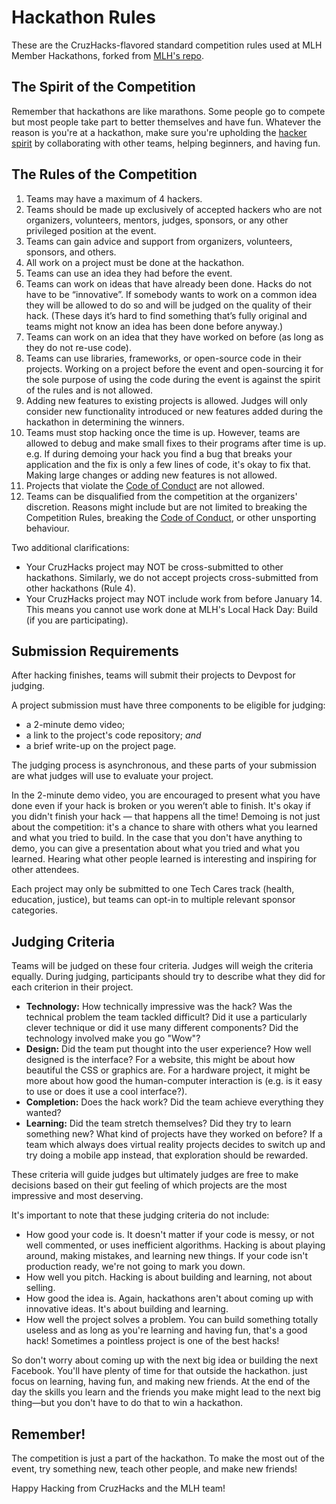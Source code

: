 # Hackathon Rules

These are the CruzHacks-flavored standard competition rules used at MLH Member Hackathons, forked from [MLH's repo](https://github.com/MLH/hackathon-rules). 

## The Spirit of the Competition

Remember that hackathons are like marathons. Some people go to compete but most people take part to better themselves and have fun. Whatever the reason is you're at a hackathon, make sure you're upholding the [hacker spirit](https://medium.com/@tfogo/the-spirit-of-hackathons-a0d81a65060a#.6cx5ac9t8) by collaborating with other teams, helping beginners, and having fun.


## The Rules of the Competition

1. Teams may have a maximum of 4 hackers.
2. Teams should be made up exclusively of accepted hackers who are not organizers, volunteers, mentors, judges, sponsors, or any other privileged position at the event. 
3. Teams can gain advice and support from organizers, volunteers, sponsors, and others.
4. All work on a project must be done at the hackathon.
5. Teams can use an idea they had before the event.
6. Teams can work on ideas that have already been done. Hacks do not have to be “innovative”. If somebody wants to work on a common idea they will be allowed to do so and will be judged on the quality of their hack. (These days it’s hard to find something that’s fully original and teams might not know an idea has been done before anyway.)
7. Teams can work on an idea that they have worked on before (as long as they do not re-use code).
8. Teams can use libraries, frameworks, or open-source code in their projects. Working on a project before the event and open-sourcing it for the sole purpose of using the code during the event is against the spirit of the rules and is not allowed.
9. Adding new features to existing projects is allowed. Judges will only consider new functionality introduced or new features added during the hackathon in determining the winners.
10. Teams must stop hacking once the time is up. However, teams are allowed to debug and make small fixes to their programs after time is up. e.g. If during demoing your hack you find a bug that breaks your application and the fix is only a few lines of code, it's okay to fix that. Making large changes or adding new features is not allowed.
11. Projects that violate the [Code of Conduct](http://static.mlh.io/docs/mlh-code-of-conduct.pdf) are not allowed. 
12. Teams can be disqualified from the competition at the organizers' discretion. Reasons might include but are not limited to breaking the Competition Rules, breaking the [Code of Conduct](http://static.mlh.io/docs/mlh-code-of-conduct.pdf), or other unsporting behaviour.

Two additional clarifications:
- Your CruzHacks project may NOT be cross-submitted to other hackathons. Similarly, we do not accept projects cross-submitted from other hackathons (Rule 4).
- Your CruzHacks project may NOT include work from before January 14. This means you cannot use work done at MLH's Local Hack Day: Build (if you are participating). 

## Submission Requirements

After hacking finishes, teams will submit their projects to Devpost for judging.

A project submission must have three components to be eligible for judging:
- a 2-minute demo video;
- a link to the project's code repository; _and_
- a brief write-up on the project page.

The judging process is asynchronous, and these parts of your submission are what judges will use to evaluate your project.

In the 2-minute demo video, you are encouraged to present what you have done even if your hack is broken or you weren’t able to finish. It's okay if you didn't finish your hack — that happens all the time! Demoing is not just about the competition: it's a chance to share with others what you learned and what you tried to build. In the case that you don't have anything to demo, you can give a presentation about what you tried and what you learned. Hearing what other people learned is interesting and inspiring for other attendees.

Each project may only be submitted to one Tech Cares track (health, education, justice), but teams can opt-in to multiple relevant sponsor categories. 

## Judging Criteria

Teams will be judged on these four criteria. Judges will weigh the criteria equally. During judging, participants should try to describe what they did for each criterion in their project. 

- __Technology:__ How technically impressive was the hack? Was the technical problem the team tackled difficult? Did it use a particularly clever technique or did it use many different components? Did the technology involved make you go "Wow"?
- __Design:__ Did the team put thought into the user experience? How well designed is the interface? For a website, this might be about how beautiful the CSS or graphics are. For a hardware project, it might be more about how good the human-computer interaction is (e.g. is it easy to use or does it use a cool interface?). 
- __Completion:__ Does the hack work? Did the team achieve everything they wanted? 
- __Learning:__ Did the team stretch themselves? Did they try to learn something new? What kind of projects have they worked on before? If a team which always does virtual reality projects decides to switch up and try doing a mobile app instead, that exploration should be rewarded. 

These criteria will guide judges but ultimately judges are free to make decisions based on their gut feeling of which projects are the most impressive and most deserving.

It's important to note that these judging criteria do not include:

- How good your code is. It doesn't matter if your code is messy, or not well commented, or uses inefficient algorithms. Hacking is about playing around, making mistakes, and learning new things. If your code isn't production ready, we're not going to mark you down.
- How well you pitch. Hacking is about building and learning, not about selling.
- How good the idea is. Again, hackathons aren't about coming up with innovative ideas. It's about building and learning.
- How well the project solves a problem. You can build something totally useless and as long as you're learning and having fun, that's a good hack! Sometimes a pointless project is one of the best hacks!

So don't worry about coming up with the next big idea or building the next Facebook. You'll have plenty of time for that outside the hackathon. just focus on learning, having fun, and making new friends. At the end of the day the skills you learn and the friends you make might lead to the next big thing—but you don't have to do that to win a hackathon.

## Remember!

The competition is just a part of the hackathon. To make the most out of the event, try something new, teach other people, and make new friends!

Happy Hacking from CruzHacks and the MLH team!
